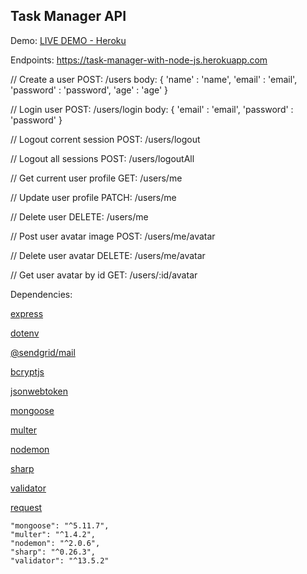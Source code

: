 

## Task Manager API

Demo: <a href="https://task-manager-with-node-js.herokuapp.com/"> LIVE DEMO - Heroku </a>


Endpoints: 
https://task-manager-with-node-js.herokuapp.com

// Create a user
POST: /users
body: {
    'name' : 'name',
    'email' : 'email',
    'password' : 'password',
    'age' : 'age'
}


// Login user
POST: /users/login
body: {
    'email' : 'email',
    'password' : 'password'
}

// Logout corrent session
POST: /users/logout

// Logout all sessions
POST: /users/logoutAll

// Get current user profile
GET: /users/me

// Update user profile
PATCH: /users/me

// Delete user
DELETE: /users/me

// Post user avatar image
POST: /users/me/avatar

// Delete user avatar
DELETE: /users/me/avatar

// Get user avatar by id
GET: /users/:id/avatar

Dependencies:
<p><a href="https://github.com/expressjs/express"> express </a></p>
<p><a href="https://github.com/motdotla/dotenv#readme"> dotenv </a></p>
<p><a href="https://github.com/sendgrid/sendgrid-nodejs"> @sendgrid/mail </a></p>
<p><a href="https://github.com/dcodeIO/bcrypt.js#readme"> bcryptjs </a></p>
<p><a href="https://github.com/auth0/node-jsonwebtoken#readme"> jsonwebtoken </a></p>
<p><a href="https://github.com/Automattic/mongoose"> mongoose </a></p>
<p><a href="https://github.com/expressjs/multer#readme"> multer </a></p>
<p><a href="https://github.com/remy/nodemon"> nodemon </a></p>
<p><a href="https://github.com/lovell/sharp"> sharp </a></p>
<p><a href="https://github.com/chriso/validator.js"> validator </a></p>
<p><a href="https://github.com/request/request#readme"> request </a></p>







    "mongoose": "^5.11.7",
    "multer": "^1.4.2",
    "nodemon": "^2.0.6",
    "sharp": "^0.26.3",
    "validator": "^13.5.2"